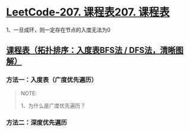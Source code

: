 # [LeetCode-207. 课程表](https://leetcode.cn/problems/course-schedule/)[207. 课程表](https://leetcode.cn/problems/course-schedule/)

1、一旦成环，则一定存在节点的入度无法为0



## [课程表（拓扑排序：入度表BFS法 / DFS法，清晰图解）](https://leetcode.cn/problems/course-schedule/solution/course-schedule-tuo-bu-pai-xu-bfsdfsliang-chong-fa/)

### 方法一：入度表（广度优先遍历）

> NOTE: 
>
> 1、为什么是广度优先遍历？



### 方法二：深度优先遍历

